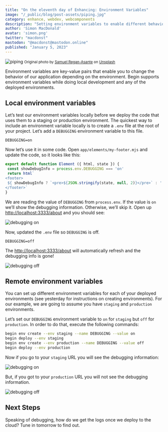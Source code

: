 ```yaml
---
title: "On the eleventh day of Enhancing: Environment Variables"
image: "/_public/blog/post-assets/piping.jpg"
category: enhance, webdev, webcomponents
description: "Setting environment variables to enable different behaviors in production."
author: 'Simon MacDonald'
avatar: 'simon.png'
twitter: "macdonst"
mastodon: "@macdonst@mastodon.online"
published: "January 5, 2023"
---
```


![piping](/_public/blog/post-assets/piping.jpg)
<small>Original photo by [Samuel Regan-Asante](https://unsplash.com/@fkaregan) on [Unsplash](https://unsplash.com/s/photos/bagpipes?utm_source=unsplash&utm_medium=referral&utm_content=creditCopyText)
</small>

Environment variables are key-value pairs that enable you to change the behavior of our application depending on the environment. Begin supports environment variables while doing local development and any of the deployed environments.

## Local environment variables

Let’s test our environment variables locally before we deploy the code that uses them to a staging or production environment. The quickest way to include an environment variable locally is to create a `.env` file at the root of your project. Let’s add a `DEBUGGING` environment variable to this file.

```
DEBUGGING=on
```

Now let’s use it in some code. Open `app/elements/my-footer.mjs` and update the code, so it looks like this:

```javascript
export default function Element ({ html, state }) {
 const showDebugInfo = process.env.DEBUGGING === 'on'
 return html`
<footer>
 ${ showDebugInfo ? `<pre>${JSON.stringify(state, null, 2)}</pre>` : ''}
</footer>`
}
```


We are reading the value of `DEBUGGING` from `process.env`. If the value is `on` we’ll show the debugging information. Otherwise, we’ll skip it. Open up [http://localhost:3333/about](http://localhost:3333/about) and you should see:

![debugging on](/_public/blog/post-assets/12-days/debugging-on.png)

Now, updated the `.env` file so `DEBUGGING` is off.

```
DEBUGGING=off
```

The [http://localhost:3333/about](http://localhost:3333/about) will automatically refresh and the debugging info is gone!

![debugging off](/_public/blog/post-assets/12-days/debugging-off.png)

## Remote environment variables

You can set up different environment variables for each of your deployed environments (see yesterday for instructions on creating environments). For our example, we are going to assume you have `staging` and `production` environments.

Let’s set our `DEBUGGING` environment variable to `on` for `staging` but `off` for `production`. In order to do that, execute the following commands:

```bash
begin env create --env staging --name DEBUGGING --value on
begin deploy --env staging
begin env create --env production --name DEBUGGING --value off
begin deploy --env production
```

Now if you go to your `staging` URL you will see the debugging information:

![debugging on](/_public/blog/post-assets/12-days/debugging-on.png)

But, if you got to your `production` URL you will not see the debugging information.

![debugging off](/_public/blog/post-assets/12-days/debugging-off.png)

## Next Steps

Speaking of debugging, how do we get the logs once we deploy to the cloud? Tune in tomorrow to find out.
